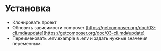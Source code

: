 # Установка #

* Клонировать проект
* Обновить зависимости composer [https://getcomposer.org/doc/03-cli.md#update](https://getcomposer.org/doc/03-cli.md#update)
* Переименовать .env.example в .env и задать нужные значения переменным.